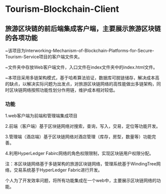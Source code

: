 # Tourism-Blockchain-Client
旅游区块链的前后端集成客户端，主要展示旅游区块链的各项功能
-

  ~该项目为Interworking-Mechanism-of-Blockchain-Platforms-for-Secure-Tourism-Service项目的客户端文件夹。

  ~文件夹中存放Web客户端文件，入口文件在index文件夹中的index.html文件。

  ~本项目采用多链架构模式，基于哈希算法验证，数据库可脱链储存，解决成本高的缺点，以解决实际问题为出发点，对旅游区块链网络的高性能做出多链架构，同时区块链网络按照功能性划分作用链，维护成本相对较低。
  

### 功能

  1.web客户端为前端和管理端集成项目

  2.前端（客户端）基于区块链网络对搜索，查询，写入，交易，定位等功能开发。

  3.管理端（酒店端）基于区块链网络对酒店管理（库存，房型，数量等）功能完善。

  4.利用HyperLedger Fabirc网络的角色权限限制，实现区块链用户权限分配。


注：本区块链网络基于多链架构的旅游区块链网络，管理系统基于WindingTree网络，交易系统基于HyperLedger Fabric进行开发。

个人为了开发效率问题，将所有功能集成在一个web中，主要展示区块链网络的功能。
